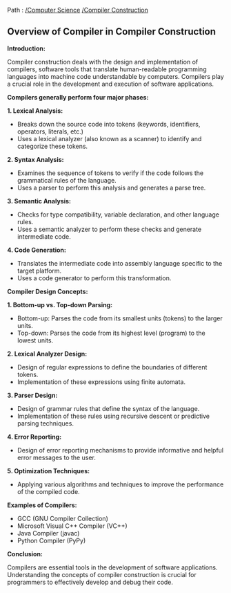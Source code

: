 Path : [/Computer Science](../../index.md) [/Compiler Construction](../index.md)
## Overview of Compiler in Compiler Construction

**Introduction:**

Compiler construction deals with the design and implementation of compilers, software tools that translate human-readable programming languages into machine code understandable by computers. Compilers play a crucial role in the development and execution of software applications.


**Compilers generally perform four major phases:**

**1. Lexical Analysis:**

- Breaks down the source code into tokens (keywords, identifiers, operators, literals, etc.)
- Uses a lexical analyzer (also known as a scanner) to identify and categorize these tokens.


**2. Syntax Analysis:**

- Examines the sequence of tokens to verify if the code follows the grammatical rules of the language.
- Uses a parser to perform this analysis and generates a parse tree.


**3. Semantic Analysis:**

- Checks for type compatibility, variable declaration, and other language rules.
- Uses a semantic analyzer to perform these checks and generate intermediate code.


**4. Code Generation:**

- Translates the intermediate code into assembly language specific to the target platform.
- Uses a code generator to perform this transformation.


**Compiler Design Concepts:**

**1. Bottom-up vs. Top-down Parsing:**
- Bottom-up: Parses the code from its smallest units (tokens) to the larger units.
- Top-down: Parses the code from its highest level (program) to the lowest units.


**2. Lexical Analyzer Design:**
- Design of regular expressions to define the boundaries of different tokens.
- Implementation of these expressions using finite automata.


**3. Parser Design:**
- Design of grammar rules that define the syntax of the language.
- Implementation of these rules using recursive descent or predictive parsing techniques.


**4. Error Reporting:**
- Design of error reporting mechanisms to provide informative and helpful error messages to the user.


**5. Optimization Techniques:**
- Applying various algorithms and techniques to improve the performance of the compiled code.


**Examples of Compilers:**

- GCC (GNU Compiler Collection)
- Microsoft Visual C++ Compiler (VC++)
- Java Compiler (javac)
- Python Compiler (PyPy)


**Conclusion:**

Compilers are essential tools in the development of software applications. Understanding the concepts of compiler construction is crucial for programmers to effectively develop and debug their code.
